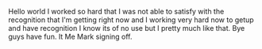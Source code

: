 Hello world I worked so hard that I was not able to satisfy with the recognition that I'm getting right now and I working very hard now to getup and have recognition I know its of no use but I pretty much like that. Bye guys have fun. It Me Mark  signing off.
